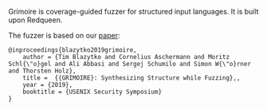 Grimoire is coverage-guided fuzzer for structured input languages. It is built upon Redqueen. 

 The fuzzer is based on our [paper](https://www.usenix.org/system/files/sec19-blazytko.pdf):

```
@inproceedings{blazytko2019grimoire,
    author = {Tim Blazytko and Cornelius Aschermann and Moritz Schl{\"o}gel and Ali Abbasi and Sergej Schumilo and Simon W{\"o}rner and Thorsten Holz},
    title =  {{GRIMOIRE}: Synthesizing Structure while Fuzzing},,
    year = {2019},
    booktitle = {USENIX Security Symposium} 
}
```

